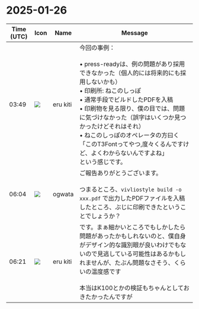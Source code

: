 # 2025-01-26

|Time (UTC)|Icon|Name|Message|
|---|---|---|---|
|03:49|![](https://avatars.slack-edge.com/2025-01-02/8239753544307_0a2ed044106a764896d3_72.jpg)|eru kiti|今回の事例：<br><br>• press-readyは、例の問題があり採用できなかった（個人的には将来的にも採用しないかも）<br>• 印刷所: ねこのしっぽ<br>• 通常手段でビルドしたPDFを入稿<br>• 印刷物を見る限り、僕の目では、問題に気づけなかった（誤字はいくつか見つかったけどそれはそれ）<br>• ねこのしっぽのオペレータの方曰く「このT3Fontってやつ,度々くるんですけど、よくわからないんですよね」<br>という感じです。|
|06:04|![](https://avatars.slack-edge.com/2019-11-22/845042642576_070441337abaca9fb7b3_72.png)|ogwata|ご報告ありがとうございます。<br><br>つまるところ、`vivliostyle build -o xxx.pdf` で出力したPDFファイルを入稿したところ、ぶじに印刷できたということでしょうか？|
|06:21|![](https://avatars.slack-edge.com/2025-01-02/8239753544307_0a2ed044106a764896d3_72.jpg)|eru kiti|です。まぁ細かいところでもしかしたら問題があったかもしれないのと、僕自身がデザイン的な識別眼が良いわけでもないので見逃している可能性はあるかもしれませんが、たぶん問題なさそう、くらいの温度感です<br><br>本当はK100とかの検証もちゃんとしておきたかったんですが|
